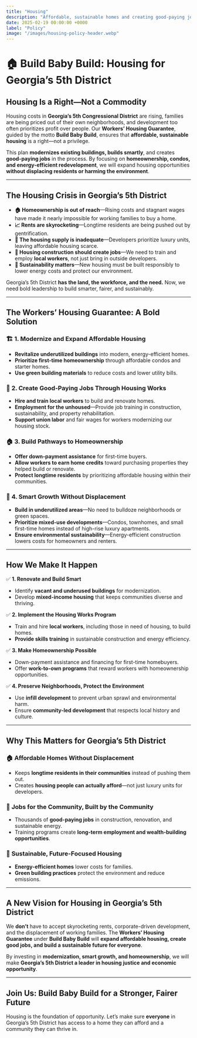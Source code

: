 ```yaml
---
title: "Housing"
description: "Affordable, sustainable homes and creating good-paying jobs without displacement or environmental harm."
date: 2025-02-19 00:00:00 +0000
label: "Policy"
image: "/images/housing-policy-header.webp"
---
```


# **🏠 Build Baby Build: Housing for Georgia’s 5th District**  

## **Housing Is a Right—Not a Commodity**  

Housing costs in **Georgia’s 5th Congressional District** are rising, families are being priced out of their own neighborhoods, and development too often prioritizes profit over people. Our **Workers’ Housing Guarantee**, guided by the motto **Build Baby Build**, ensures that **affordable, sustainable housing** is a right—not a privilege.  

This plan **modernizes existing buildings, builds smartly**, and creates **good-paying jobs** in the process. By focusing on **homeownership, condos, and energy-efficient redevelopment**, we will expand housing opportunities **without displacing residents or harming the environment**.  

---

## **The Housing Crisis in Georgia’s 5th District**  

- **🏠 Homeownership is out of reach**—Rising costs and stagnant wages have made it nearly impossible for working families to buy a home.  
- **📈 Rents are skyrocketing**—Longtime residents are being pushed out by gentrification.  
- **🔨 The housing supply is inadequate**—Developers prioritize luxury units, leaving affordable housing scarce.  
- **💼 Housing construction should create jobs**—We need to train and employ **local workers**, not just bring in outside developers.  
- **🌱 Sustainability matters**—New housing must be built responsibly to lower energy costs and protect our environment.  

Georgia’s 5th District **has the land, the workforce, and the need.** Now, we need bold leadership to build smarter, fairer, and sustainably.  

---

## **The Workers’ Housing Guarantee: A Bold Solution**  

### 🏗️ **1. Modernize and Expand Affordable Housing**  
- **Revitalize underutilized buildings** into modern, energy-efficient homes.  
- **Prioritize first-time homeownership** through affordable condos and starter homes.  
- **Use green building materials** to reduce costs and lower utility bills.  

### 💼 **2. Create Good-Paying Jobs Through Housing Works**  
- **Hire and train local workers** to build and renovate homes.  
- **Employment for the unhoused**—Provide job training in construction, sustainability, and property rehabilitation.  
- **Support union labor** and fair wages for workers modernizing our housing stock.  

### 🏠 **3. Build Pathways to Homeownership**  
- **Offer down-payment assistance** for first-time buyers.  
- **Allow workers to earn home credits** toward purchasing properties they helped build or renovate.  
- **Protect longtime residents** by prioritizing affordable housing within their communities.  

### 🌱 **4. Smart Growth Without Displacement**  
- **Build in underutilized areas**—No need to bulldoze neighborhoods or green spaces.  
- **Prioritize mixed-use developments**—Condos, townhomes, and small first-time homes instead of high-rise luxury apartments.  
- **Ensure environmental sustainability**—Energy-efficient construction lowers costs for homeowners and renters.  

---

## **How We Make It Happen**  

✅ **1. Renovate and Build Smart**  
- Identify **vacant and underused buildings** for modernization.  
- Develop **mixed-income housing** that keeps communities diverse and thriving.  

✅ **2. Implement the Housing Works Program**  
- Train and hire **local workers**, including those in need of housing, to build homes.  
- **Provide skills training** in sustainable construction and energy efficiency.  

✅ **3. Make Homeownership Possible**  
- Down-payment assistance and financing for first-time homebuyers.  
- Offer **work-to-own programs** that reward workers with homeownership opportunities.  

✅ **4. Preserve Neighborhoods, Protect the Environment**  
- Use **infill development** to prevent urban sprawl and environmental harm.  
- Ensure **community-led development** that respects local history and culture.  

---

## **Why This Matters for Georgia’s 5th District**  

### 🏠 **Affordable Homes Without Displacement**  
- Keeps **longtime residents in their communities** instead of pushing them out.  
- Creates **housing people can actually afford**—not just luxury units for developers.  

### 💼 **Jobs for the Community, Built by the Community**  
- Thousands of **good-paying jobs** in construction, renovation, and sustainable energy.  
- Training programs create **long-term employment and wealth-building opportunities**.  

### 🌱 **Sustainable, Future-Focused Housing**  
- **Energy-efficient homes** lower costs for families.  
- **Green building practices** protect the environment and reduce emissions.  

---

## **A New Vision for Housing in Georgia’s 5th District**  

We **don’t** have to accept skyrocketing rents, corporate-driven development, and the displacement of working families. The **Workers’ Housing Guarantee** under **Build Baby Build** will **expand affordable housing, create good jobs, and build a sustainable future for everyone**.  

By investing in **modernization, smart growth, and homeownership**, we will make **Georgia’s 5th District a leader in housing justice and economic opportunity**.  

---

## **Join Us: Build Baby Build for a Stronger, Fairer Future**  

Housing is the foundation of opportunity. Let’s make sure **everyone** in Georgia’s 5th District has access to a home they can afford and a community they can thrive in.  
